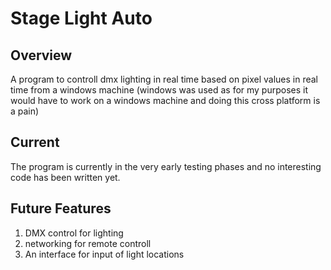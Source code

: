 Stage Light Auto
================

Overview
--------
A program to controll dmx lighting in real time based on pixel values in real
time from a windows machine (windows was used as for my purposes it would have
to work on a windows machine and doing this cross platform is a pain)

Current
-------
The program is currently in the very early testing phases and no interesting
code has been written yet.

Future Features
----------------
1. DMX control for lighting
2. networking for remote controll
3. An interface for input of light locations
